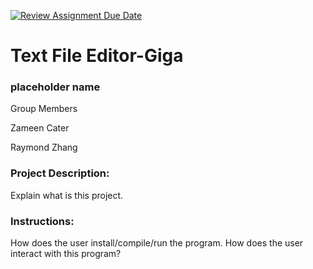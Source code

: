 [![Review Assignment Due Date](https://classroom.github.com/assets/deadline-readme-button-24ddc0f5d75046c5622901739e7c5dd533143b0c8e959d652212380cedb1ea36.svg)](https://classroom.github.com/a/SQs7pKlr)
# Text File Editor-Giga

### placeholder name

Group Members

Zameen Cater

Raymond Zhang

### Project Description:

Explain what is this project.
  
### Instructions:

How does the user install/compile/run the program.
How does the user interact with this program?
